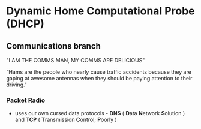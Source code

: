 # **D**ynamic **H**ome **C**omputational **P**robe (DHCP)

## Communications branch

"I AM THE COMMS MAN, MY COMMS ARE DELICIOUS"

“Hams are the people who nearly cause traffic accidents because they are gaping at awesome antennas when they should be paying attention to their driving."

### Packet Radio

* uses our own cursed data protocols - **DNS** ( **D**ata **N**etwork **S**olution ) 
and **TCP** ( **T**ransmission **C**ontrol; **P**oorly )
